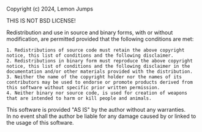 Copyright (c) 2024, Lemon Jumps

THIS IS NOT BSD LICENSE!

Redistribution and use in source and binary forms, with or without modification, are permitted provided that the following conditions are met:

    1. Redistributions of source code must retain the above copyright notice, this list of conditions and the following disclaimer.
    2. Redistributions in binary form must reproduce the above copyright notice, this list of conditions and the following disclaimer in the documentation and/or other materials provided with the distribution.
    3. Neither the name of the copyright holder nor the names of its contributors may be used to endorse or promote products derived from this software without specific prior written permission. 
    4. Neither binary nor source code, is used for creation of weapons that are intended to harm or kill people and animals.

This software is provided "AS IS" by the author without any warranties. <br>
In no event shall the author be liable for any damage caused by or linked to the usage of this software.
